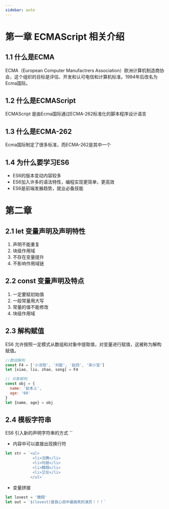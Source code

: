 ```yaml
---
sidebar: auto
---
```


# 第一章 ECMAScript 相关介绍

## 1.1 什么是ECMA

ECMA（European Computer Manufactrers Association）欧洲计算机制造商协会，这个组织的目标是评估、开发和认可电信和计算机标准。1994年后改名为Ecma国际。

## 1.2 什么是ECMAScript

ECMAScript 是由Ecma国际通过ECMA-262标准化的脚本程序设计语言

## 1.3 什么是ECMA-262

Ecma国际制定了很多标准，而ECMA-262是其中一个

## 1.4 为什么要学习ES6

* ES6的版本变动内容较多
* ES6加入许多的语法特性，编程实现更简单，更高效
* ES6是前端发展趋势，就业必备技能

# 第二章

## 2.1 let 变量声明及声明特性

1. 声明不能重复
2. 块级作用域
3. 不存在变量提升
4. 不影响作用域链

## 2.2 const 变量声明及特点

1. 一定要赋初始值
2. 一般常量用大写
3. 常量的值不能修改
4. 块级作用域

## 2.3 解构赋值

ES6 允许按照一定模式从数组和对象中提取值，对变量进行赋值，这被称为解构赋值。

```javascript
//数组解构
const F4 = ['小沈阳', '刘能', '赵四', '宋小宝']
let [xiao, liu, zhao, song] = F4
```

```javascript
// 对象解构
const obj = {
  name: '赵本上',
  age: '60'
}
let {name, age} = obj
```

## 2.4 模板字符串

ES6 引入新的声明字符串的方式  **``** 

* 内容中可以直接出现换行符

```javascript
let str = `<ul>
            <li>沈腾</li>
            <li>玛丽</li>
            <li>魏翔</li>
            <li>艾伦</li>
           </ul>`
```

* 变量拼接

```javascript
let lovest = '魏翔'
let out = `$(lovest)是我心目中最搞笑的演员！！！`
```



